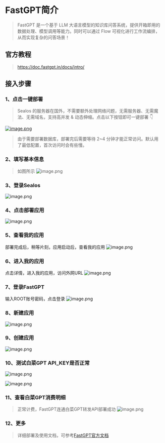 # FastGPT简介
> FastGPT 是一个基于 LLM 大语言模型的知识库问答系统，提供开箱即用的数据处理、模型调用等能力。同时可以通过 Flow 可视化进行工作流编排，从而实现复杂的问答场景！
## 官方教程
> https://doc.fastgpt.in/docs/intro/
## 接入步骤
### 1、点击一键部署 
> Sealos 的服务器在国外，不需要额外处理网络问题，无需服务器、无需魔法、无需域名，支持高并发 & 动态伸缩。点击以下按钮即可一键部署 👇

[![image.png](https://api.apifox.com/api/v1/projects/3963161/resources/425761/image-preview)](https://template.cloud.sealos.io/deploy?templateName=fastgpt)

> 由于需要部署数据库，部署完后需要等待 2~4 分钟才能正常访问。默认用了最低配置，首次访问时会有些慢。

### 2、填写基本信息
>如图所示
![image.png](https://api.apifox.com/api/v1/projects/3963161/resources/425769/image-preview)

### 3、登录Sealos

![image.png](https://api.apifox.com/api/v1/projects/3963161/resources/425771/image-preview)

### 4、点击部署应用

![image.png](https://api.apifox.com/api/v1/projects/3963161/resources/425772/image-preview)

### 5、查看我的应用
部署完成后，稍等片刻，应用启动后，查看我的应用
![image.png](https://api.apifox.com/api/v1/projects/3963161/resources/425776/image-preview)

### 6、进入我的应用
点击详情，进入我的应用，访问外网URL
![image.png](https://api.apifox.com/api/v1/projects/3963161/resources/425777/image-preview)

### 7、登录FastGPT
输入ROOT账号密码，点击登录
![image.png](https://api.apifox.com/api/v1/projects/3963161/resources/425783/image-preview)

### 8、新建应用

![image.png](https://api.apifox.com/api/v1/projects/3963161/resources/425785/image-preview)

### 9、创建应用

![image.png](https://api.apifox.com/api/v1/projects/3963161/resources/425786/image-preview)

### 10、测试白菜GPT API_KEY是否正常

![image.png](https://api.apifox.com/api/v1/projects/3963161/resources/425787/image-preview)

![image.png](https://api.apifox.com/api/v1/projects/3963161/resources/425788/image-preview)

### 11、查看白菜GPT消费明细
> 正常计费，FastGPT连通白菜GPT转发API部署成功
![image.png](https://api.apifox.com/api/v1/projects/3963161/resources/425789/image-preview)

### 12、更多
> 详细部署及使用文档，可参考[FastGPT官方文档](https://doc.fastgpt.in/docs/development/sealos/)
